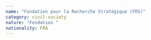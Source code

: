 ```yaml
---
name: "Fondation pour la Recherche Stratégique (FRS)"
category: civil-society
nature: "Fondation "
nationality: FRA
---
```

